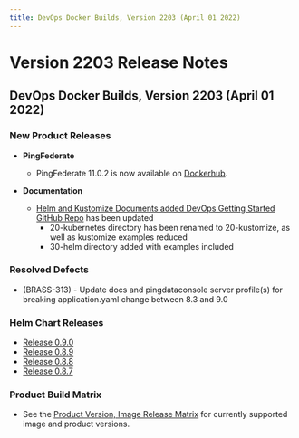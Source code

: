 ```yaml
---
title: DevOps Docker Builds, Version 2203 (April 01 2022)
---
```

# Version 2203 Release Notes

## DevOps Docker Builds, Version 2203 (April 01 2022)

### New Product Releases

- **PingFederate**
    - PingFederate 11.0.2 is now available on [Dockerhub](https://hub.docker.com/r/pingidentity/pingfederate).

- **Documentation**
    - [Helm and Kustomize Documents added DevOps Getting Started GitHub Repo](https://github.com/pingidentity/pingidentity-devops-getting-started) has been updated
        - 20-kubernetes directory has been renamed to 20-kustomize, as well as kustomize examples reduced
        - 30-helm directory added with examples included

### Resolved Defects

- (BRASS-313) - Update docs and pingdataconsole server profile(s) for breaking application.yaml change between 8.3 and 9.0

### Helm Chart Releases
- [Release 0.9.0](https://helm.pingidentity.com/release-notes/currentRelease)
- [Release 0.8.9](https://helm.pingidentity.com/release-notes/previousReleases/#release-089-mar-17-2022)
- [Release 0.8.8](https://helm.pingidentity.com/release-notes/previousReleases/#release-088-mar-16-2022)
- [Release 0.8.7](https://helm.pingidentity.com/release-notes/previousReleases/#release-087-mar-11-2022)

### Product Build Matrix

- See the [Product Version, Image Release Matrix](https://docs.google.com/spreadsheets/d/e/2PACX-1vSvySYHZxK-NOMeOMKSVjZWRr64T4raSNfrkcxdTRUxsftSwKgAN5z_gQarxywjIPJaVG8WJMt7ehXI/pub?output=pdf)
for currently supported image and product versions.
